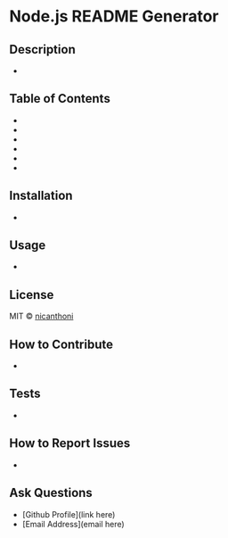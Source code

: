 # Node.js README Generator

## Description
* 

## Table of Contents
* []()
* []()
* []()
* []()
* []()
* []()

## Installation
* 

## Usage
* 

## License
MIT © [nicanthoni]()

## How to Contribute
* 

## Tests
* 

## How to Report Issues
* 

## Ask Questions
* [Github Profile](link here)
* [Email Address](email here)